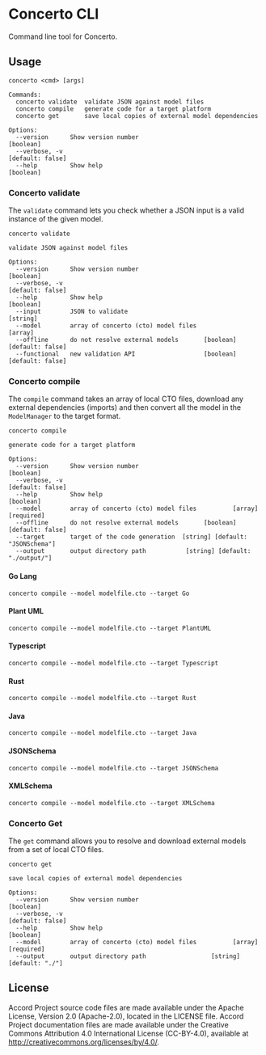 # Concerto CLI

Command line tool for Concerto.

## Usage

```
concerto <cmd> [args]

Commands:
  concerto validate  validate JSON against model files
  concerto compile   generate code for a target platform
  concerto get       save local copies of external model dependencies

Options:
  --version      Show version number                                   [boolean]
  --verbose, -v                                                 [default: false]
  --help         Show help                                             [boolean]
```

### Concerto validate

The `validate` command lets you check whether a JSON input is a valid instance of the given model.

```
concerto validate

validate JSON against model files

Options:
  --version      Show version number                                   [boolean]
  --verbose, -v                                                 [default: false]
  --help         Show help                                             [boolean]
  --input        JSON to validate                                       [string]
  --model        array of concerto (cto) model files                     [array]
  --offline      do not resolve external models       [boolean] [default: false]
  --functional   new validation API                   [boolean] [default: false]
```

### Concerto compile

The `compile` command takes an array of local CTO files, download any external dependencies (imports) and then convert all the model in the `ModelManager` to the target format.

```
concerto compile

generate code for a target platform

Options:
  --version      Show version number                                   [boolean]
  --verbose, -v                                                 [default: false]
  --help         Show help                                             [boolean]
  --model        array of concerto (cto) model files          [array] [required]
  --offline      do not resolve external models       [boolean] [default: false]
  --target       target of the code generation  [string] [default: "JSONSchema"]
  --output       output directory path           [string] [default: "./output/"]
```

#### Go Lang

```
concerto compile --model modelfile.cto --target Go
```

#### Plant UML

```
concerto compile --model modelfile.cto --target PlantUML
```

#### Typescript

```
concerto compile --model modelfile.cto --target Typescript
```

#### Rust

```
concerto compile --model modelfile.cto --target Rust
```

#### Java

```
concerto compile --model modelfile.cto --target Java
```

#### JSONSchema

```
concerto compile --model modelfile.cto --target JSONSchema
```

#### XMLSchema

```
concerto compile --model modelfile.cto --target XMLSchema
```

### Concerto Get

The `get` command allows you to resolve and download external models from a set of local CTO files.

```
concerto get

save local copies of external model dependencies

Options:
  --version      Show version number                                   [boolean]
  --verbose, -v                                                 [default: false]
  --help         Show help                                             [boolean]
  --model        array of concerto (cto) model files          [array] [required]
  --output       output directory path                  [string] [default: "./"]
```

## License <a name="license"></a>
Accord Project source code files are made available under the Apache License, Version 2.0 (Apache-2.0), located in the LICENSE file. Accord Project documentation files are made available under the Creative Commons Attribution 4.0 International License (CC-BY-4.0), available at http://creativecommons.org/licenses/by/4.0/.

